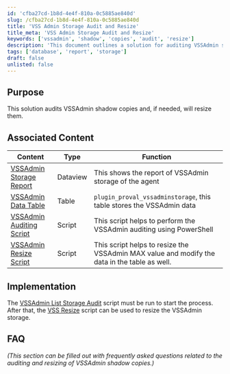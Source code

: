 ```yaml
---
id: 'cfba27cd-1b8d-4e4f-810a-0c5885ae840d'
slug: /cfba27cd-1b8d-4e4f-810a-0c5885ae840d
title: 'VSS Admin Storage Audit and Resize'
title_meta: 'VSS Admin Storage Audit and Resize'
keywords: ['vssadmin', 'shadow', 'copies', 'audit', 'resize']
description: 'This document outlines a solution for auditing VSSAdmin shadow copies and resizing them if necessary. It includes associated content such as reports, tables, and scripts that assist in the auditing and resizing processes.'
tags: ['database', 'report', 'storage']
draft: false
unlisted: false
---
```


## Purpose

This solution audits VSSAdmin shadow copies and, if needed, will resize them.

## Associated Content

| Content                                                                | Type     | Function                                                                                     |
| ---------------------------------------------------------------------- | -------- | -------------------------------------------------------------------------------------------- |
| [VSSAdmin Storage Report](/docs/7f7e7d3b-047d-41dc-acc2-5083adcaaf39)  | Dataview | This shows the report of VSSAdmin storage of the agent                                       |
| [VSSAdmin Data Table](/docs/165f6290-8932-459b-9bfe-18c86f7a61d6)      | Table    | `plugin_proval_vssadminstorage`, this table stores the VSSAdmin data                         |
| [VSSAdmin Auditing Script](/docs/0de90f98-d7ae-4a79-a851-30829a596846) | Script   | This script helps to perform the VSSAdmin auditing using PowerShell                          |
| [VSSAdmin Resize Script](/docs/0600e89c-06a5-42da-9ed8-41e43d9cfd7d)   | Script   | This script helps to resize the VSSAdmin MAX value and modify the data in the table as well. |

## Implementation

The [VSSAdmin List Storage Audit](/docs/0de90f98-d7ae-4a79-a851-30829a596846) script must be run to start the process. After that, the [VSS Resize](/docs/0600e89c-06a5-42da-9ed8-41e43d9cfd7d) script can be used to resize the VSSAdmin storage.

## FAQ

*(This section can be filled out with frequently asked questions related to the auditing and resizing of VSSAdmin shadow copies.)*
